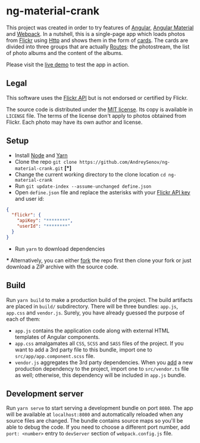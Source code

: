 # ng-material-crank

This project was created in order to try features of [Angular](https://angular.io), [Angular Material](https://material.angular.io) and [Webpack](https://webpack.js.org/). In a nutshell, this is a single-page app which loads photos from [Flickr](https://www.flickr.com/) using [Http](https://angular.io/docs/ts/latest/api/http/index/Http-class.html) and shows them in the form of [cards](https://material.angular.io/components/component/card). The cards are divided into three groups that are actually [Routes](https://angular.io/docs/ts/latest/api/router/index/Routes-type-alias.html): the photostream, the list of photo albums and the content of the albums.

Please visit the [live demo](https://ng-material-crank.herokuapp.com) to test the app in action.

## Legal
This software uses the [Flickr API](https://www.flickr.com/services/api/) but is not endorsed or certified by Flickr.

The source code is distributed under the [MIT license](https://opensource.org/licenses/MIT). Its copy is available in `LICENSE` file. The terms of the license don't apply to photos obtained from Flickr. Each photo may have its own author and license.

## Setup

* Install [Node](https://nodejs.org) and [Yarn](https://yarnpkg.com)
* Clone the repo `git clone https://github.com/AndreySenov/ng-material-crank.git` **[\*]**
* Change the current working directory to the clone location `cd ng-material-crank`
* Run `git update-index --assume-unchanged define.json`
* Open `define.json` file and replace the asterisks with your [Flickr API key](https://www.flickr.com/services/api/misc.api_keys.html) and user id:

```json
{
  "flickr": {
    "apiKey": "********",
    "userId": "********"
  }
}
```
* Run `yarn` to download dependencies

**\*** Alternatively, you can either  [fork](https://help.github.com/articles/fork-a-repo) the repo first then clone your fork or just download a ZIP archive with the source code.

## Build

Run `yarn build` to make a production build of the project. The build artifacts are placed in `build/` subdirectory. There will be three bundles: `app.js`, `app.css` and `vendor.js`. Surely, you have already guessed the purpose of each of them:

* `app.js` contains the application code along with external HTML templates of Angular components.
* `app.css` amalgamates all `CSS`, `SCSS` and `SASS` files of the project. If you want to add a 3rd party file to this bundle, import one to `src/app/app.component.scss` file.
* `vendor.js` aggregates the 3rd party dependencies. When you [add](https://yarnpkg.com/lang/en/docs/cli/add/) a new production dependency to the project, import one to `src/vendor.ts` file as well; otherwise, this dependency will be included in `app.js` bundle.

## Development server

Run `yarn serve` to start serving a development bundle on port `8080`. The app will be available at `localhost:8080` and automatically reloaded when any source files are changed. The bundle contains source maps so you'll be able to debug the code. If you need to choose a different port number, add `port: <number>` entry to `devServer` section of `webpack.config.js` file.
